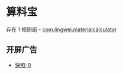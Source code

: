 # 算料宝

存在 1 规则组 - [com.lingwei.materialcalculator](/src/apps/com.lingwei.materialcalculator.ts)

## 开屏广告

- [快照-0](https://gkd-kit.songe.li/import/12884149)
